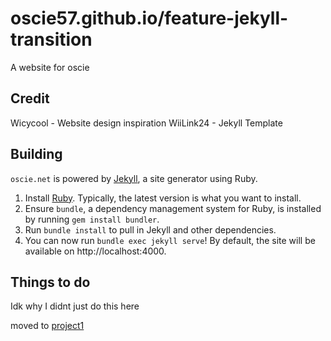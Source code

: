 # oscie57.github.io/feature-jekyll-transition
A website for oscie

## Credit
Wicycool - Website design inspiration
WiiLink24 - Jekyll Template

## Building
`oscie.net` is powered by [Jekyll](https://jekyllrb.com), a site generator using Ruby.

1. Install [Ruby](https://www.ruby-lang.org/). Typically, the latest version is what you want to install.
2. Ensure `bundle`, a dependency management system for Ruby, is installed by running `gem install bundler`.
3. Run `bundle install` to pull in Jekyll and other dependencies.
4. You can now run `bundle exec jekyll serve`! By default, the site will be available on http://localhost:4000.

## Things to do
Idk why I didnt just do this here

moved to [project1](https://github.com/oscie57/oscie57.github.io/projects/1)